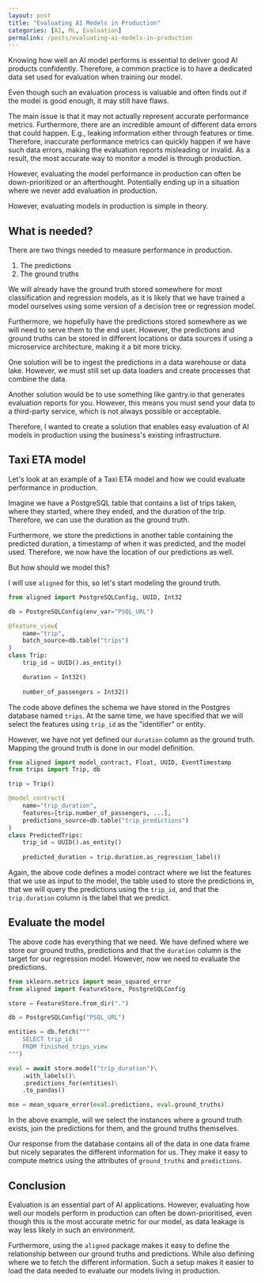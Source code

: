 ```yaml
---
layout: post
title: "Evaluating AI Models in Production"
categories: [AI, ML, Evaluation]
permalink: /posts/evaluating-ai-models-in-production
---
```


Knowing how well an AI model performs is essential to deliver good AI products confidently. Therefore, a common practice is to have a dedicated data set used for evaluation when training our model.

Even though such an evaluation process is valuable and often finds out if the model is good enough, it may still have flaws.

The main issue is that it may not actually represent accurate performance metrics. Furthermore, there are an incredible amount of different data errors that could happen. E.g., leaking information either through features or time. 
Therefore, inaccurate performance metrics can quickly happen if we have such data errors, making the evaluation reports misleading or invalid. 
As a result, the most accurate way to monitor a model is through production.

However, evaluating the model performance in production can often be down-prioritized or an afterthought. Potentially ending up in a situation where we never add evaluation in production.

However, evaluating models in production is simple in theory.

## What is needed?
There are two things needed to measure performance in production.

1. The predictions
2. The ground truths

We will already have the ground truth stored somewhere for most classification and regression models, as it is likely that we have trained a model ourselves using some version of a decision tree or regression model. 

Furthermore, we hopefully have the predictions stored somewhere as we will need to serve them to the end user. However, the predictions and ground truths can be stored in different locations or data sources if using a microservice architecture, making it a bit more tricky.

One solution will be to ingest the predictions in a data warehouse or data lake. However, we must still set up data loaders and create processes that combine the data.

Another solution would be to use something like gantry.io that generates evaluation reports for you. However, this means you must send your data to a third-party service, which is not always possible or acceptable.

Therefore, I wanted to create a solution that enables easy evaluation of AI models in production using the business's existing infrastructure.

## Taxi ETA model
Let's look at an example of a Taxi ETA model and how we could evaluate performance in production.

Imagine we have a PostgreSQL table that contains a list of trips taken, where they started, where they ended, and the duration of the trip. Therefore, we can use the duration as the ground truth.

Furthermore, we store the predictions in another table containing the predicted duration, a timestamp of when it was predicted, and the model used. Therefore, we now have the location of our predictions as well.

But how should we model this?

I will use `aligned` for this, so let's start modeling the ground truth.

```python
from aligned import PostgreSQLConfig, UUID, Int32

db = PostgreSQLConfig(env_var="PSQL_URL")

@feature_view(
    name="trip",
    batch_source=db.table("trips")
)
class Trip:
    trip_id = UUID().as_entity()

    duration = Int32()
	
    number_of_passengers = Int32()
```

The code above defines the schema we have stored in the Postgres database named `trips`. At the same time, we have specified that we will select the features using `trip_id` as the "identifier" or entity. 

However, we have not yet defined our `duration` column as the ground truth. Mapping the ground truth is done in our model definition.

```python
from aligned import model_contract, Float, UUID, EventTimestamp
from trips import Trip, db

trip = Trip()

@model_contract(
    name="trip_duration",
    features=[trip.number_of_passengers, ...],
    predictions_source=db.table("trip_predictions")
)
class PredictedTrips:
    trip_id = UUID().as_entity()
	
    predicted_duration = trip.duration.as_regression_label()
```

Again, the above code defines a model contract where we list the features that we use as input to the model, the table used to store the predictions in, that we will query the predictions using the `trip_id`, and that the `trip.duration` column is the label that we predict.

## Evaluate the model
The above code has everything that we need. We have defined where we store our ground truths, predictions and that the `duration`  column is the target for our regression model. However, now we need to evaluate the predictions.

```python
from sklearn.metrics import mean_squared_error
from aligned import FeatureStore, PostgreSQLConfig

store = FeatureStore.from_dir(".")

db = PostgreSQLConfig("PSQL_URL")

entities = db.fetch("""
    SELECT trip_id
    FROM finished_trips_view
""")

eval = await store.model("trip_duration")\
    .with_labels()\
    .predictions_for(entities)\
    .to_pandas()

mse = mean_square_error(eval.predictions, eval.ground_truths)
```

In the above example, will we select the instances where a ground truth exists, join the predictions for them, and the ground truths themselves.

Our response from the database contains all of the data in one data frame but nicely separates the different information for us. They make it easy to compute metrics using the attributes of `ground_truths` and `predictions`.

## Conclusion
Evaluation is an essential part of AI applications. However, evaluating how well our models perform in production can often be down-prioritised, even though this is the most accurate metric for our model, as data leakage is way less likely in such an environment.

Furthermore, using the `aligned` package makes it easy to define the relationship between our ground truths and predictions. While also defining where we to fetch the different information. Such a setup makes it easier to load the data needed to evaluate our models living in production.
